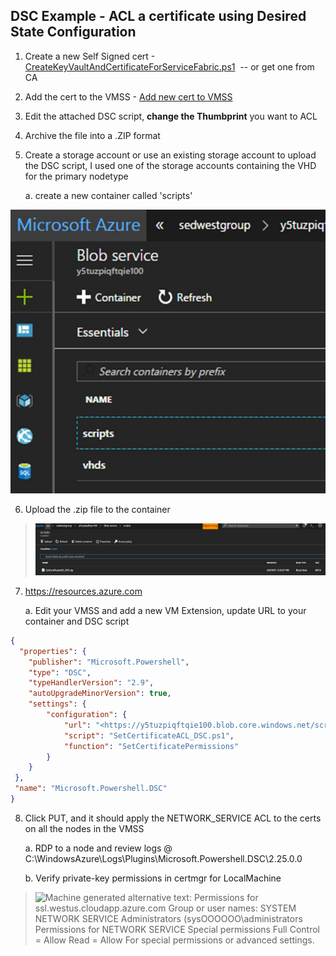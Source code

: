 ## DSC Example - ACL a certificate using Desired State Configuration

1.  Create a new Self Signed cert -[CreateKeyVaultAndCertificateForServiceFabric.ps1](./CreateKeyVaultAndCertificateForServiceFabric.ps1)   -- or get one from CA

2.  Add the cert to the VMSS - [Add new cert to VMSS](./Add_New_Cert_To_VMSS.ps1)

3.  Edit the attached DSC script, **change the Thumbprint** you want to ACL

4.  Archive the file into a .ZIP format

5.  Create a storage account or use an existing storage account to upload the DSC script, I used one of the storage accounts containing the VHD for the primary nodetype

    a.  create a new container called 'scripts'

![Containers, scripts](../media/dsc_image001.jpg)


6.  Upload the .zip file to the container

> ![Upload zip to container](../media/dsc_image002.jpg)


7. [https://resources.azure.com ](https://resources.azure.com)

    a.  Edit your VMSS and add a new VM Extension, update URL to your container and DSC script
 
```json
{
  "properties": {
    "publisher": "Microsoft.Powershell",
    "type": "DSC",
    "typeHandlerVersion": "2.9",
    "autoUpgradeMinorVersion": true,
    "settings": {
        "configuration": {
            "url": "<https://y5tuzpiqftqie100.blob.core.windows.net/scripts/SetCertificateACL_DSC.zip>",
            "script": "SetCertificateACL_DSC.ps1",
            "function": "SetCertificatePermissions"
        }
    }
 },
 "name": "Microsoft.Powershell.DSC"
}
```

8.  Click PUT, and it should apply the NETWORK\_SERVICE ACL to the certs on all the nodes in the VMSS

    a.  RDP to a node and review logs @ C:\\WindowsAzure\\Logs\\Plugins\\Microsoft.Powershell.DSC\\2.25.0.0

    b.  Verify private-key permissions in certmgr for LocalMachine

> ![Machine generated alternative text:
> Permissions for ssl.westus.cloudapp.azure.com
> Group or user names:
> SYSTEM
> NETWORK SERVICE
> Administrators (sysOOOOOO\administrators
> Permissions for NETWORK SERVICE
> Special permissions
> Full Control = Allow
> Read = Allow
> For special permissions or advanced settings.](../media/dsc_image003.png)
